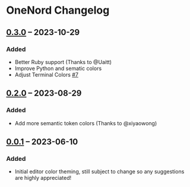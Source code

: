 # OneNord Changelog

## [0.3.0] – 2023-10-29

### Added

- Better Ruby support (Thanks to @Uaitt)
- Improve Python and sematic colors
- Adjust Terminal Colors [#7](https://github.com/s1e2b3i4/onenord-vscode/issues/7)

## [0.2.0] – 2023-08-29

### Added

- Add more semantic token colors (Thanks to @xiyaowong)

## [0.0.1] – 2023-06-10

### Added

- Initial editor color theming, still subject to change so any suggestions are highly appreciated!

[0.0.1]: https://github.com/s1e2b3i4/onenord-vscode/commits/v0.0.1
[0.2.0]: https://github.com/s1e2b3i4/onenord-vscode/commits/v0.2.0
[0.3.0]: https://github.com/s1e2b3i4/onenord-vscode/commits/v0.3.0
